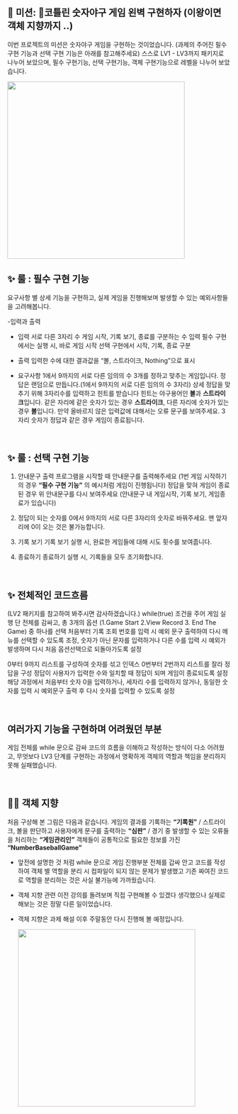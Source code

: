 
## 🚀 미션: 코틀린 숫자야구 게임 왼벽 구현하자 (이왕이면 객체 지향까지 ..)

이번 프로젝트의 미션은 숫자야구 게임을 구현하는 것이었습니다. (과제의 주어진 필수 구현 기능과 선택 구현 기능은 아래를 참고해주세요)
스스로 LV1 - LV3까지 패키지로 나누어 보았으며,
필수 구현기능, 선택 구현기능, 객체 구현기능으로 레벨을 나누어 보았습니다.

<img src="https://techcourse-storage.s3.ap-northeast-2.amazonaws.com/2020-03-16T10:41:53.786image.png" width="400">

<br/>

## ✨ 룰 : 필수 구현 기능

요구사항 별 상세 기능을 구현하고, 실제 게임을 진행해보며 발생할 수 있는 예외사항들을 고려해봅니다.

-입력과 출력

- 입력
서로 다른 3자리 수
게임 시작, 기록 보기, 종료를 구분하는 수 입력
필수 구현에서는 실행 시, 바로 게임 시작
선택 구현에서 시작, 기록, 종료 구분
    
- 출력
입력한 수에 대한 결과값을 “볼, 스트라이크, Nothing”으로 표시
    
- 요구사항
    1에서 9까지의 서로 다른 임의의 수 3개를 정하고 맞추는 게임입니다.
    정답은 랜덤으로 만듭니다.(1에서 9까지의 서로 다른 임의의 수 3자리)
    상세
        정답을 맞추기 위해 3자리수를 입력하고 힌트를 받습니다
            힌트는 야구용어인 **볼**과 **스트라이크**입니다.
            같은 자리에 같은 숫자가 있는 경우 **스트라이크**, 다른 자리에 숫자가 있는 경우 **볼**입니다.
            만약 올바르지 않은 입력값에 대해서는 오류 문구를 보여주세요.
            3자리 숫자가 정답과 같은 경우 게임이 종료됩니다.

<br/>

## ✨ 룰 : 선택 구현 기능

1. 안내문구 출력
프로그램을 시작할 때 안내문구를 출력해주세요 (1번 게임 시작하기의 경우 **“필수 구현 기능”** 의 예시처럼 게임이 진행됩니다)
정답을 맞혀 게임이 종료된 경우 위 안내문구를 다시 보여주세요
(안내문구 내 게임시작, 기록 보기, 게임종료가 있습니다)

2. 정답이 되는 숫자를 0에서 9까지의 서로 다른 3자리의 숫자로 바꿔주세요.
  맨 앞자리에 0이 오는 것은 불가능합니다.

3. 기록 보기
  기록 보기 실행 시, 완료한 게임들에 대해 시도 횟수를 보여줍니다.
4. 종료하기
   종료하기 실행 시, 기록들을 모두 초기화합니다.

<br/>

## ✨ 전체적인 코드흐름

(LV2 패키지를 참고하여 봐주시면 감사하겠습니다.)
while(true) 조건을 주어 게임 실행 단 전체를 감싸고, 총 3개의 옵션 (1.Game Start 2.View Record 3. End The Game) 중 하나를 선택
처음부터 기록 조회 번호를 입력 시 예외 문구 출력하여 다시 메뉴를 선택할 수 있도록 조정, 숫자가 아닌 문자를 입력하거나 다른 수를 입력 시 예외가 발생하며 다시 처음 옵션선택으로 되돌아가도록 설정

0부터 9까지 리스트를 구성하여 숫자를 섞고 인덱스 0번부터 2번까지 리스트를 잘라 정답을 구성
정답이 사용자가 입력한 수와 일치할 때 정답이 되며 게임이 종료되도록 설정
해당 과정에서 처음부터 숫자 0을 입력하거나, 세자리 수를 입력하지 않거나, 동일한 숫자를 입력 시 예외문구 출력 후 다시 숫자를 입력할 수 있도록 설정

<br/>

## 여러가지 기능을 구현하며 어려웠던 부분

게임 전체를 while 문으로 감싸 코드의 흐름을 이해하고 작성하는 방식이 다소 어려웠고, 무엇보다 LV3 단계를 구현하는 과정에서 명확하게 객체의 역할과 책임을 분리하지 못해 실패했습니다.

<br/>

## 🚜🎨 객체 지향

처음 구상해 본 그림은 다음과 같습니다.
게임의 결과를 기록하는 **“기록원”**  / 스트라이크, 볼을 판단하고 사용자에게 문구를 출력하는 **“심판”** / 경기 중 발생할 수 있는 오류들을 처리하는 **“게임관리인”** 
객체들이 공통적으로 필요한 정보를 가진 **“NumberBaseballGame”**

- 앞전에 설명한 것 처럼 while 문으로 게임 진행부분 전체를 갑싸 안고 코드를 작성하여 객체 별 역할을 분리 시 컴파일이 되지 않는 문제가 발생했고 기존 짜여진 코드로 역할을 분리하는 것은 사실 불가능에 가까웠습니다.
- 객체 지향 관련 이전 강의를 돌려보며 직접 구현해볼 수 있겠다 생각했으나 실제로 해보는 것은 정말 다른 일이었습니다.
- 객체 지향은 과제 해설 이후 주말동안 다시 진행해 볼 예정입니다.

  <img src="https://i.ibb.co/RgDdR67/IMG-0007.jpg" width="400">
